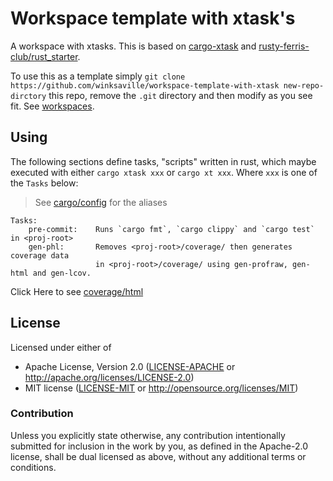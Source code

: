 # Workspace template with xtask's

A workspace with xtasks. This is based on [cargo-xtask](https://github.com/matklad/cargo-xtask)
and [rusty-ferris-club/rust_starter](https://github.com/rusty-ferris-club/rust-starter).

To use this as a template simply `git clone https://github.com/winksaville/workspace-template-with-xtask new-repo-dirctory`
this repo, remove the `.git` directory and then modify as you see fit.
See [workspaces](https://doc.rust-lang.org/cargo/reference/workspaces.html).

## Using

The following sections define tasks, "scripts" written in rust,
which maybe executed with either `cargo xtask xxx` or `cargo xt xxx`.
Where `xxx` is one of the `Tasks` below:

> See [cargo/config](.cargo/config) for the aliases

```
Tasks:
    pre-commit:    Runs `cargo fmt`, `cargo clippy` and `cargo test` in <proj-root>
    gen-phl:       Removes <proj-root>/coverage/ then generates coverage data
                   in <proj-root>/coverage/ using gen-profraw, gen-html and gen-lcov.
```

Click Here to see [coverage/html](https://htmlpreview.github.io/?https://github.com/winksaville/workspace-template-with-xtask/blob/wip/coverage/html/index.html)

## License

Licensed under either of

- Apache License, Version 2.0 ([LICENSE-APACHE](LICENSE-APACHE) or http://apache.org/licenses/LICENSE-2.0)
- MIT license ([LICENSE-MIT](LICENSE-MIT) or http://opensource.org/licenses/MIT)

### Contribution

Unless you explicitly state otherwise, any contribution intentionally submitted
for inclusion in the work by you, as defined in the Apache-2.0 license, shall
be dual licensed as above, without any additional terms or conditions.

